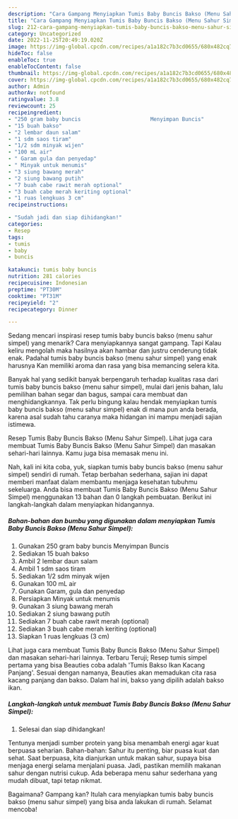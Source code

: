 ```yaml
---
description: "Cara Gampang Menyiapkan Tumis Baby Buncis Bakso (Menu Sahur Simpel) Anti Gagal"
title: "Cara Gampang Menyiapkan Tumis Baby Buncis Bakso (Menu Sahur Simpel) Anti Gagal"
slug: 212-cara-gampang-menyiapkan-tumis-baby-buncis-bakso-menu-sahur-simpel-anti-gagal
category: Uncategorized
date: 2022-11-25T20:49:19.020Z
image: https://img-global.cpcdn.com/recipes/a1a182c7b3cd0655/680x482cq70/tumis-baby-buncis-bakso-menu-sahur-simpel-foto-resep-utama.jpg
hideToc: false
enableToc: true
enableTocContent: false
thumbnail: https://img-global.cpcdn.com/recipes/a1a182c7b3cd0655/680x482cq70/tumis-baby-buncis-bakso-menu-sahur-simpel-foto-resep-utama.jpg
cover: https://img-global.cpcdn.com/recipes/a1a182c7b3cd0655/680x482cq70/tumis-baby-buncis-bakso-menu-sahur-simpel-foto-resep-utama.jpg
author: Admin
authorAv: notfound
ratingvalue: 3.8
reviewcount: 25
recipeingredient:
- "250 gram baby buncis                      Menyimpan Buncis"
- "15 buah bakso"
- "2 lembar daun salam"
- "1 sdm saos tiram"
- "1/2 sdm minyak wijen"
- "100 mL air"
- " Garam gula dan penyedap"
- " Minyak untuk menumis"
- "3 siung bawang merah"
- "2 siung bawang putih"
- "7 buah cabe rawit merah optional"
- "3 buah cabe merah keriting optional"
- "1 ruas lengkuas 3 cm"
recipeinstructions:

- "Sudah jadi dan siap dihidangkan!"
categories:
- Resep
tags:
- tumis
- baby
- buncis

katakunci: tumis baby buncis 
nutrition: 281 calories
recipecuisine: Indonesian
preptime: "PT30M"
cooktime: "PT31M"
recipeyield: "2"
recipecategory: Dinner

---
```



Sedang mencari inspirasi resep tumis baby buncis bakso (menu sahur simpel) yang menarik? Cara menyiapkannya sangat gampang. Tapi Kalau keliru mengolah maka hasilnya akan hambar dan justru cenderung tidak enak. Padahal tumis baby buncis bakso (menu sahur simpel) yang enak harusnya Kan memiliki aroma dan rasa yang bisa memancing selera kita.


Banyak hal yang sedikit banyak berpengaruh terhadap kualitas rasa dari tumis baby buncis bakso (menu sahur simpel), mulai dari jenis bahan, lalu pemilihan bahan segar dan bagus, sampai cara membuat dan menghidangkannya. Tak perlu bingung kalau hendak menyiapkan tumis baby buncis bakso (menu sahur simpel) enak di mana pun anda berada, karena asal sudah tahu caranya maka hidangan ini mampu menjadi sajian istimewa.

Resep Tumis Baby Buncis Bakso (Menu Sahur Simpel). Lihat juga cara membuat Tumis Baby Buncis Bakso (Menu Sahur Simpel) dan masakan sehari-hari lainnya. Kamu juga bisa memasak menu ini.


Nah, kali ini kita coba, yuk, siapkan tumis baby buncis bakso (menu sahur simpel) sendiri di rumah. Tetap berbahan sederhana, sajian ini dapat memberi manfaat dalam membantu menjaga kesehatan tubuhmu sekeluarga. Anda bisa membuat Tumis Baby Buncis Bakso (Menu Sahur Simpel) menggunakan 13 bahan dan 0 langkah pembuatan. Berikut ini langkah-langkah dalam menyiapkan hidangannya.

<!--inarticleads1-->

##### Bahan-bahan dan bumbu yang digunakan dalam menyiapkan Tumis Baby Buncis Bakso (Menu Sahur Simpel):

1. Gunakan 250 gram baby buncis                      Menyimpan Buncis
1. Sediakan 15 buah bakso
1. Ambil 2 lembar daun salam
1. Ambil 1 sdm saos tiram
1. Sediakan 1/2 sdm minyak wijen
1. Gunakan 100 mL air
1. Gunakan  Garam, gula dan penyedap
1. Persiapkan  Minyak untuk menumis
1. Gunakan 3 siung bawang merah
1. Sediakan 2 siung bawang putih
1. Sediakan 7 buah cabe rawit merah (optional)
1. Sediakan 3 buah cabe merah keriting (optional)
1. Siapkan 1 ruas lengkuas (3 cm)


Lihat juga cara membuat Tumis Baby Buncis Bakso (Menu Sahur Simpel) dan masakan sehari-hari lainnya. Terbaru Teruji; Resep tumis simpel pertama yang bisa Beauties coba adalah &#39;Tumis Bakso Ikan Kacang Panjang&#39;. Sesuai dengan namanya, Beauties akan memadukan cita rasa kacang panjang dan bakso. Dalam hal ini, bakso yang dipilih adalah bakso ikan. 

<!--inarticleads2-->

##### Langkah-langkah untuk membuat Tumis Baby Buncis Bakso (Menu Sahur Simpel):


1. Selesai dan siap dihidangkan!

Tentunya menjadi sumber protein yang bisa menambah energi agar kuat berpuasa seharian. Bahan-bahan: Sahur itu penting, biar puasa kuat dan sehat. Saat berpuasa, kita dianjurkan untuk makan sahur, supaya bisa menjaga energi selama menjalani puasa. Jadi, pastikan memilih makanan sahur dengan nutrisi cukup. Ada beberapa menu sahur sederhana yang mudah dibuat, tapi tetap nikmat. 

Bagaimana? Gampang kan? Itulah cara menyiapkan tumis baby buncis bakso (menu sahur simpel) yang bisa anda lakukan di rumah. Selamat mencoba!
